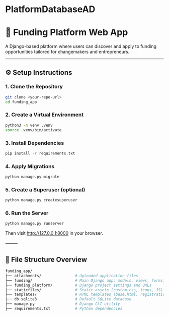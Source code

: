 # PlatformDatabaseAD
# 🚀 Funding Platform Web App

A Django-based platform where users can discover and apply to funding opportunities tailored for changemakers and entrepreneurs.


---

## ⚙️ Setup Instructions

### 1. Clone the Repository

```bash
git clone <your-repo-url>
cd funding_app
```


### 2. Create a Virtual Environment

```bash
python3 -m venv .venv
source .venv/bin/activate
```


### 3. Install Dependencies
   
```bash
pip install -r requirements.txt
```


### 4. Apply Migrations

```bash
python manage.py migrate
```


### 5. Create a Superuser (optional)

```bash
python manage.py createsuperuser
```


### 6. Run the Server

```bash
python manage.py runserver
```

Then visit http://127.0.0.1:8000 in your browser.

⸻

## 📁 File Structure Overview
```bash
funding_app/
├── attachments/               # Uploaded application files
├── funding/                   # Main Django app: models, views, forms, templates
├── funding_platform/          # Django project settings and URLs
├── staticfiles/               # Static assets (custom.css, icons, JS)
├── templates/                 # HTML templates (base.html, registration/, funding/)
├── db.sqlite3                 # Default SQLite database
├── manage.py                  # Django CLI utility
├── requirements.txt           # Python dependencies
```
